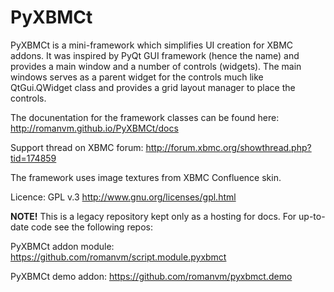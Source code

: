 PyXBMCt
=======

PyXBMCt is a mini-framework which simplifies UI creation for XBMC addons. It was inspired by PyQt GUI framework (hence the name) and provides a main window and a number of controls (widgets). The main windows serves as a parent widget for the controls much like QtGui.QWidget class and provides a grid layout manager to place the controls.

The docunentation for the framework classes can be found here: http://romanvm.github.io/PyXBMCt/docs

Support thread on XBMC forum: http://forum.xbmc.org/showthread.php?tid=174859

The framework uses image textures from XBMC Confluence skin.

Licence: GPL v.3 http://www.gnu.org/licenses/gpl.html

**NOTE!** This is a legacy repository kept only as a hosting for docs. For up-to-date code see the following repos:

PyXBMCt addon module: https://github.com/romanvm/script.module.pyxbmct

PyXBMCt demo addon: https://github.com/romanvm/pyxbmct.demo
